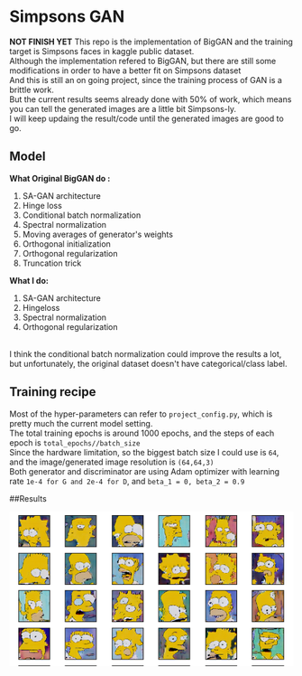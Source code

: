 # Simpsons GAN
**NOT FINISH YET**
This repo is the implementation of BigGAN and the training target is Simpsons faces in kaggle public dataset. <br />
Although the implementation refered to BigGAN, but there are still some modifications in order to have a better fit on Simpsons dataset <br />
And this is still an on going project, since the training process of GAN is a brittle work. <br />
But the current results seems already done with 50% of work, which means you can tell the generated images are a little bit Simpsons-ly. <br />
I will keep updaing the result/code until the generated images are good to go. <br />

## Model

**What Original BigGAN do :**
<br />
1. SA-GAN architecture
2. Hinge loss
3. Conditional batch normalization
4. Spectral normalization
5. Moving averages of generator's weights
6. Orthogonal initialization
7. Orthogonal regularization
8. Truncation trick

**What I do:**
<br />
1. SA-GAN architecture
2. Hingeloss
3. Spectral normalization
4. Orthogonal regularization
<br />
I think the conditional batch normalization could improve the results a lot, but unfortunately, the original dataset doesn't have categorical/class label. <br />

## Training recipe

Most of the hyper-parameters can refer to `project_config.py`, which is pretty much the current model setting. <br />
The total training epochs is around 1000 epochs, and the steps of each epoch is `total_epochs//batch_size` <br />
Since the hardware limitation, so the biggest batch size I could use is `64`, and the image/generated image resolution is `(64,64,3)` <br />
Both generator and discriminator are using Adam optimizer with learning rate `1e-4 for G and 2e-4 for D`, and `beta_1 = 0, beta_2 = 0.9` <br />

##Results

<img src="imgs/results.png"/>
